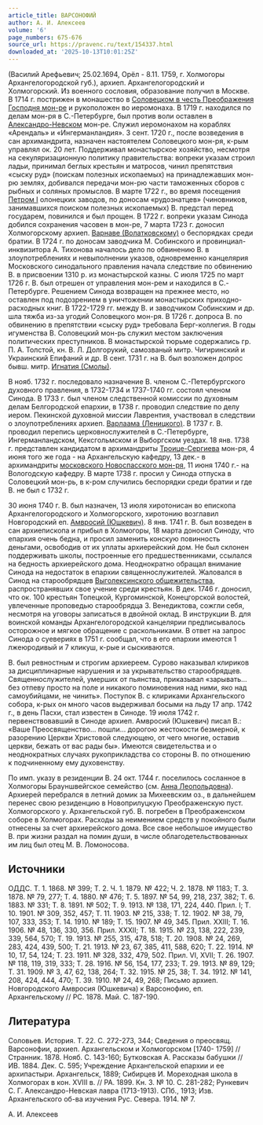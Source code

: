 ```yaml
---
article_title: ВАРСОНОФИЙ
author: А. И. Алексеев
volume: '6'
page_numbers: 675-676
source_url: https://pravenc.ru/text/154337.html
downloaded_at: '2025-10-13T10:01:25Z'
---
```


(Василий Арефьевич; 25.02.1694, Орёл - 8.11. 1759, г. Холмогоры Архангелогородской губ.), архиеп. Архангелогородский и Холмогорский. Из военного сословия, образование получил в Москве. В 1714 г. пострижен в монашество в [Соловецком в честь Преображения Господня мон-ре](<https://pravenc.ru/text/Соловецком в честь Преображения Господня мон-ре.html>) и рукоположен во иеромонаха. В 1719 г. находился по делам мон-ря в С.-Петербурге, был против воли оставлен в [Александро-Невском](https://pravenc.ru/text/Александро-Невском.html) мон-ре. Служил иеромонахом на кораблях «Арендаль» и «Ингерманландия». 3 сент. 1720 г., после возведения в сан архимандрита, назначен настоятелем Соловецкого мон-ря, к-рым управлял ок. 20 лет. Поддерживал монастырское хозяйство, несмотря на секуляризационную политику правительства: вопреки указам строил ладьи, принимал беглых крестьян и матросов, чинил препятствия «сыску руд» (поискам полезных ископаемых) на принадлежавших мон-рю землях, добивался передачи мон-рю части таможенных сборов с рыбных и соляных промыслов. В марте 1722 г., во время посещения [Петром I](<https://pravenc.ru/text/Петр I.html>) олонецких заводов, по доносам «рудознатцев» (чиновников, занимавшихся поиском полезных ископаемых) В. предстал перед государем, повинился и был прощен. В 1722 г. вопреки указам Синода добился сохранения часовен в мон-ре, 7 марта 1723 г. доносил Холмогорскому архиеп. [Варнаве (Волатковскому)](<https://pravenc.ru/text/Варнаве (Волатковскому).html>) о беспорядках среди братии. В 1724 г. по доносам заводчика М. Собинского и провинциал-инквизитора А. Тихонова началось дело по обвинению В. в злоупотреблениях и невыполнении указов, одновременно канцелярия Московского синодального правления начала следствие по обвинению В. в присвоении 1310 р. из монастырской казны. С июля 1725 по март 1726 г. В. был отрешен от управления мон-рем и находился в С.-Петербурге. Решением Синода возвращен на прежнее место, но оставлен под подозрением в уничтожении монастырских приходно-расходных книг. В 1722-1729 гг. между В. и заводчиком Собинским и др. шла тяжба из-за угодий Соловецкого мон-ря. В 1726 г. допроса В. по обвинению в препятствии «сыску руд» требовала Берг-коллегия. В годы игуменства В. Соловецкий мон-рь служил местом заключения политических преступников. В монастырской тюрьме содержались гр. П. А. Толстой, кн. В. Л. Долгорукий, самозваный митр. Чигиринский и Украинский Епифаний и др. В сент. 1731 г. на В. был возложен допрос бывш. митр. [Игнатия (Смолы)](<https://pravenc.ru/text/Игнатия (Смолы).html>).

В нояб. 1732 г. последовало назначение В. членом С.-Петербургского духовного правления, в 1732-1734 и 1737-1740 гг. состоял членом Синода. В 1733 г. был членом следственной комиссии по духовным делам Белгородской епархии, в 1738 г. проводил следствие по делу иером. Пекинской духовной миссии Лаврентия, участвовал в следствии о злоупотреблениях архиеп. [Варлаама (Леницкого)](https://pravenc.ru/text/ВАРЛААМ.html). В 1737 г. В. проводил перепись церковнослужителей в С.-Петербурге, Ингерманландском, Кексгольмском и Выборгском уездах. 18 янв. 1738 г. представлен кандидатом в архимандриты [Троице-Сергиева](https://pravenc.ru/text/Троице-Сергиева.html) мон-ря, 4 июня того же года - на Архангельскую кафедру, 13 дек.- в архимандриты [московского Новоспасского мон-ря,](<https://pravenc.ru/text/московского Новоспасского мон-ря .html>) 11 июня 1740 г.- на Вологодскую кафедру. В марте 1738 г. просил у Синода отпуска в Соловецкий мон-рь, в к-ром случились беспорядки среди братии и где В. не был с 1732 г.

30 июня 1740 г. В. был назначен, 13 июля хиротонисан во епископа Архангелогородского и Холмогорского, хиротонию возглавил Новгородский еп. [Амвросий (Юшкевич)](<https://pravenc.ru/text/Амвросий (Юшкевич).html>). 8 янв. 1741 г. В. был возведен в сан архиепископа и прибыл в Холмогоры, 18 марта доносил Синоду, что епархия очень бедна, и просил заменить конскую повинность деньгами, освободив от их уплаты архиерейский дом. Не был склонен поддерживать школы, построенные его предшественниками, ссылался на бедность архиерейского дома. Неоднократно обращал внимание Синода на недостаток в епархии священнослужителей. Жаловался в Синод на старообрядцев [Выголексинского общежительства](<https://pravenc.ru/text/Выголексинское общежительство.html>), распространявших свое учение среди крестьян. В дек. 1746 г. доносил, что ок. 100 крестьян Топецкой, Кургоминской, Конецгорской волостей, увлеченные проповедью старообрядца З. Венедиктова, сожгли себя, несмотря на уговоры записаться в двойной оклад. В инструкции В. для воинской команды Архангелогородской канцелярии предписывалось осторожное и мягкое обращение с раскольниками. В ответ на запрос Синода о суевериях в 1751 г. сообщал, что в его епархии имеются 1 лжеюродивый и 7 кликуш, к-рые и сыскиваются.

В. был ревностным и строгим архиереем. Сурово наказывал клириков за дисциплинарные нарушения и за укрывательство старообрядцев. Священнослужителей, умерших от пьянства, приказывал «зарывать... без отпеву просто на поле и никакого поминовения над ними, яко над самоубийцами, не чинить». Поступок В. с клириками Архангельского собора, к-рых он много часов выдерживал босыми на льду 17 апр. 1742 г., в день Пасхи, стал известен в Синоде. 19 июля 1742 г. первенствовавший в Синоде архиеп. Амвросий (Юшкевич) писал В.: «Ваше Преосвященство... пошли... дорогою жестокости безмерной, к разорению Церкви Христовой следующею, от чего многие, оставив церкви, бежать от вас рады бы». Имеются свидетельства и о неоднократных случаях рукоприкладства со стороны В. по отношению к подчиненному ему духовенству.

По имп. указу в резиденции В. 24 окт. 1744 г. поселилось сосланное в Холмогоры Брауншвейгское семейство (см. [Анна Леопольдовна](<https://pravenc.ru/text/Анна Леопольдовна.html>)). Архиерей перебрался в летний домик за Михеевским оз., в дальнейшем перенес свою резиденцию в Новоприлуцкую Преображенскую пуст. Холмогорского у. Архангельской губ. В. погребен в Преображенском соборе в Холмогорах. Расходы за неимением средств у покойного были отнесены за счет архиерейского дома. Все свое небольшое имущество В. при жизни раздал на помин души, в числе облагодетельствованных им лиц был отец М. В. Ломоносова.

## Источники

ОДДС. Т. 1. 1868. № 399; Т. 2. Ч. 1. 1879. № 422; Ч. 2. 1878. № 1183; Т. 3. 1878. № 79, 277; Т. 4. 1880. № 476; Т. 5. 1897. № 54, 99, 218, 237, 382; Т. 6. 1883. № 331; Т. 8. 1891. № 502; Т. 9. 1913. № 138, 171, 224, 440. Прил. I; Т. 10. 1901. № 309, 352, 457; Т. 11. 1903. № 215, 338; Т. 12. 1902. № 38, 79, 107, 333, 353; Т. 14. 1910. № 189; Т. 15. 1907. № 49, 345. Прил. XXIII; Т. 16. 1906. № 48, 136, 330, 356. Прил. XXXII; Т. 18. 1915. № 23, 138, 222, 239, 339, 564, 570; Т. 19. 1913. № 255, 315, 478, 518; Т. 20. 1908. № 24, 269, 283, 424, 439, 500; Т. 21. 1913. № 23, 67, 385, 411, 588, 620; Т. 22. 1914. № 10, 17, 54, 124; Т. 23. 1911. № 328, 332, 479, 502. Прил. VI, XVII; Т. 26. 1907. № 118, 119, 319, 333; Т. 28. 1916. № 56, 154, 177, 233; Т. 29. 1913. № 89, 129; Т. 31. 1909. № 3, 47, 62, 138, 264; Т. 32. 1915. № 25, 38; Т. 34. 1912. № 141, 208, 424, 444, 470; Т. 39. 1910. № 24, 49, 268; Письмо архиеп. Новгородского Амвросия (Юшкевича) к Варсонофию, еп. Архангельскому // РС. 1878. Май. С. 187-190.

## Литература

Соловьев. История. Т. 22. С. 272-273, 344; Сведения о преосвящ. Варсонофии, архиеп. Архангельском и Холмогорском [1740- 1759] // Странник. 1878. Нояб. С. 143-160; Бутковская А. Рассказы бабушки // ИВ. 1884. Дек. С. 595; Учреждение Архангельской епархии и ее архипастыри. Архангельск, 1889; Сибирцев И. Мореходная школа в Холмогорах в кон. XVIII в. // РА. 1899. Кн. 3. № 10. С. 281-282; Рункевич С. Г. Александро-Невская лавра (1713-1913). СПб., 1913; Изв. Архангельского об-ва изучения Рус. Севера. 1914. № 7.

А. И. Алексеев
